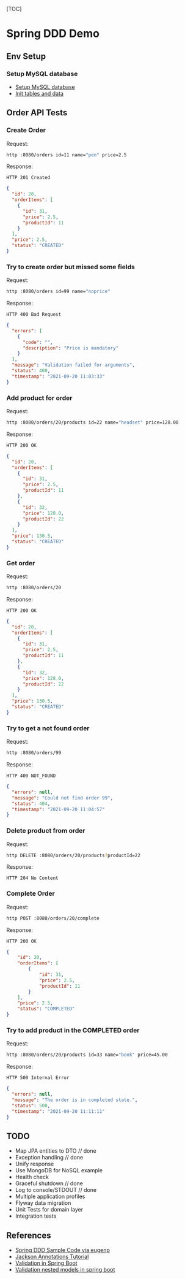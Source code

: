 [TOC]

# Spring DDD Demo


## Env Setup

### Setup MySQL database

- [Setup MySQL database](./scripts/mysql/mysql.md)
- [Init tables and data](./src/main/resources/sql/V0.1__init.sql)

## Order API Tests

### Create Order
Request:
```bash
http :8080/orders id=11 name="pen" price=2.5
```
Response:
```text
HTTP 201 Created
```

```json
{
  "id": 20,
  "orderItems": [
    {
      "id": 31,
      "price": 2.5,
      "productId": 11
    }
  ],
  "price": 2.5,
  "status": "CREATED"
}
```

### Try to create order but missed some fields

Request:
```bash
http :8080/orders id=99 name="noprice"
```

Response:
```text
HTTP 400 Bad Request
```
```json
{
  "errors": [
    {
      "code": "",
      "description": "Price is mandatory"
    }
  ],
  "message": "Validation failed for arguments",
  "status": 400,
  "timestamp": "2021-09-20 11:03:33"
}
```

### Add product for order

Request:
```bash
http :8080/orders/20/products id=22 name="headset" price=128.00
```

Response:
```text
HTTP 200 OK
```

```json
{
  "id": 20,
  "orderItems": [
    {
      "id": 31,
      "price": 2.5,
      "productId": 11
    },
    {
      "id": 32,
      "price": 128.0,
      "productId": 22
    }
  ],
  "price": 130.5,
  "status": "CREATED"
}
```


### Get order

Request:
```bash
http :8080/orders/20
```

Response:
```text
HTTP 200 OK
```

```json
{
  "id": 20,
  "orderItems": [
    {
      "id": 31,
      "price": 2.5,
      "productId": 11
    },
    {
      "id": 32,
      "price": 128.0,
      "productId": 22
    }
  ],
  "price": 130.5,
  "status": "CREATED"
}
```

### Try to get a not found order

Request:
```bash
http :8080/orders/99
```

Response:
```text
HTTP 400 NOT_FOUND
```

```json
{
  "errors": null,
  "message": "Could not find order 99",
  "status": 404,
  "timestamp": "2021-09-20 11:04:57"
}
```


### Delete product from order

Request:
```bash
http DELETE :8080/orders/20/products?productId=22
```

Response:
```text
HTTP 204 No Content
```

### Complete Order

Request:
```bash
http POST :8080/orders/20/complete
```

Response:
```text
HTTP 200 OK
```

```json
{
    "id": 20,
    "orderItems": [
        {
            "id": 31,
            "price": 2.5,
            "productId": 11
        }
    ],
    "price": 2.5,
    "status": "COMPLETED"
}
```

### Try to add product in the COMPLETED order

Request:
```bash
http :8080/orders/20/products id=33 name="book" price=45.00
```

Response:
```text
HTTP 500 Internal Error
```
```json
{
  "errors": null,
  "message": "The order is in completed state.",
  "status": 500,
  "timestamp": "2021-09-20 11:11:11"
}
```

## TODO

- Map JPA entities to DTO // done
- Exception handling // done
- Unify response
- Use MongoDB for NoSQL example
- Health check
- Graceful shutdown // done
- Log to console/STDOUT // done
- Multiple application profiles
- Flyway data migration
- Unit Tests for domain layer
- Integration tests


## References
- [Spring DDD Sample Code via eugenp](https://github.com/eugenp/tutorials/tree/master/ddd)
- [Jackson Annotations Tutorial](https://www.tutorialspoint.com/jackson_annotations/index.htm)
- [Validation in Spring Boot](https://www.baeldung.com/spring-boot-bean-validation)
- [Validation nested models in spring boot](https://stackoverflow.com/questions/41005850/validation-nested-models-in-spring-boot)
